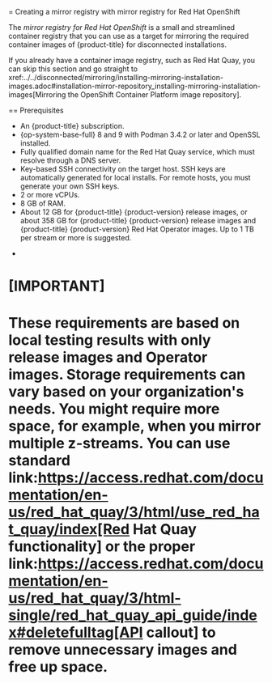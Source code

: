 = Creating a mirror registry with mirror registry for Red Hat OpenShift

The _mirror registry for Red Hat OpenShift_ is a small and streamlined container registry that you can use as a target for mirroring the required container images of {product-title} for disconnected installations.

If you already have a container image registry, such as Red Hat Quay, you can skip this section and go straight to xref:../../disconnected/mirroring/installing-mirroring-installation-images.adoc#installation-mirror-repository_installing-mirroring-installation-images[Mirroring the OpenShift Container Platform image repository].

== Prerequisites

* An {product-title} subscription.
* {op-system-base-full} 8 and 9 with Podman 3.4.2 or later and OpenSSL installed.
* Fully qualified domain name for the Red Hat Quay service, which must resolve through a DNS server.
* Key-based SSH connectivity on the target host. SSH keys are automatically generated for local installs. For remote hosts, you must generate your own SSH keys.
* 2 or more vCPUs.
* 8 GB of RAM.
* About 12 GB for {product-title} {product-version} release images, or about 358 GB for {product-title} {product-version} release images and {product-title} {product-version} Red Hat Operator images. Up to 1 TB per stream or more is suggested.
+
[IMPORTANT]
====
These requirements are based on local testing results with only release images and Operator images. Storage requirements can vary based on your organization's needs. You might require more space, for example, when you mirror multiple z-streams. You can use standard link:https://access.redhat.com/documentation/en-us/red_hat_quay/3/html/use_red_hat_quay/index[Red Hat Quay functionality] or the proper link:https://access.redhat.com/documentation/en-us/red_hat_quay/3/html-single/red_hat_quay_api_guide/index#deletefulltag[API callout] to remove unnecessary images and free up space.
====
